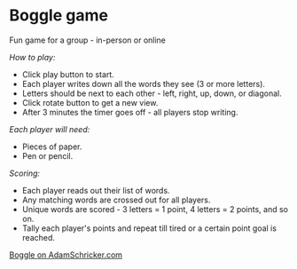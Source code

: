# Boggle game
Fun game for a group - in-person or online

*How to play:*
- Click play button to start.
- Each player writes down all the words they see (3 or more letters).
- Letters should be next to each other - left, right, up, down, or diagonal.
- Click rotate button to get a new view.
- After 3 minutes the timer goes off - all players stop writing.

*Each player will need:*
- Pieces of paper.
- Pen or pencil.</li>

*Scoring:*
- Each player reads out their list of words.
- Any matching words are crossed out for all players.
- Unique words are scored - 3 letters = 1 point, 4 letters = 2 points, and so on.
- Tally each player's points and repeat till tired or a certain point goal is reached.

[Boggle on AdamSchricker.com](https://adamschricker.com/fun/games/boggle/)
